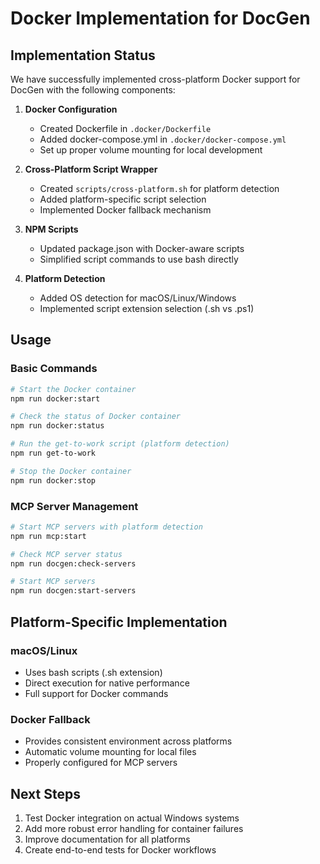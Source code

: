 # Docker Implementation for DocGen

## Implementation Status

We have successfully implemented cross-platform Docker support for DocGen with the following components:

1. **Docker Configuration**
   - Created Dockerfile in `.docker/Dockerfile`
   - Added docker-compose.yml in `.docker/docker-compose.yml`
   - Set up proper volume mounting for local development

2. **Cross-Platform Script Wrapper**
   - Created `scripts/cross-platform.sh` for platform detection
   - Added platform-specific script selection
   - Implemented Docker fallback mechanism

3. **NPM Scripts**
   - Updated package.json with Docker-aware scripts
   - Simplified script commands to use bash directly

4. **Platform Detection**
   - Added OS detection for macOS/Linux/Windows
   - Implemented script extension selection (.sh vs .ps1)

## Usage

### Basic Commands

```bash
# Start the Docker container
npm run docker:start

# Check the status of Docker container
npm run docker:status

# Run the get-to-work script (platform detection)
npm run get-to-work

# Stop the Docker container
npm run docker:stop
```

### MCP Server Management

```bash
# Start MCP servers with platform detection
npm run mcp:start

# Check MCP server status
npm run docgen:check-servers

# Start MCP servers
npm run docgen:start-servers
```

## Platform-Specific Implementation

### macOS/Linux
- Uses bash scripts (.sh extension)
- Direct execution for native performance
- Full support for Docker commands

### Docker Fallback
- Provides consistent environment across platforms
- Automatic volume mounting for local files
- Properly configured for MCP servers

## Next Steps

1. Test Docker integration on actual Windows systems
2. Add more robust error handling for container failures
3. Improve documentation for all platforms
4. Create end-to-end tests for Docker workflows
